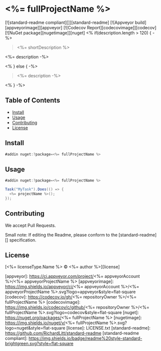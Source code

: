 # <%= fullProjectName %>

[![standard-readme compliant][]][standard-readme]
[![Appveyor build][appveyorimage]][appveyor]
[![Codecov Report][codecovimage]][codecov]
[![NuGet package][nugetimage]][nuget]
<% if(description.length > 120) { -%>

> <%= shortDescription %>

<%= description -%>

<% } else { -%>

> <%= description -%>

<% } -%>

## Table of Contents

- [Install](#install)
- [Usage](#usage)
- [Contributing](#contributing)
- [License](#license)

## Install

```cs
#addin nuget:?package=<%= fullProjectName %>
```

## Usage

```cs
#addin nuget:?package=<%= fullProjectName %>

Task("MyTask").Does(() => {
  <%= projectName %>();
});
```

## Contributing

We accept Pull Requests.

Small note: If editing the Readme, please conform to the [standard-readme][] specification.

## License

[<%= licenseType.Name %> © <%= author %>][license]

[appveyor]: https://ci.appveyor.com/project/<%= appveyorAccount %>/<%= appveyorProjectName %>
[appveyorimage]: https://img.shields.io/appveyor/ci/<%= appveyorAccount %>/<%= appveyorProjectName %>.svg?logo=appveyor&style=flat-square
[codecov]: https://codecov.io/gh/<%= repositoryOwner %>/<%= fullProjectName %>
[codecovimage]: https://img.shields.io/codecov/c/github/<%= repositoryOwner %>/<%= fullProjectName %>.svg?logo=codecov&style=flat-square
[nuget]: https://nuget.org/packages/<%= fullProjectName %>
[nugetimage]: https://img.shields.io/nuget/v/<%= fullProjectName %>.svg?logo=nuget&style=flat-square
[license]: LICENSE.txt
[standard-readme]: https://github.com/RichardLitt/standard-readme
[standard-readme compliant]: https://img.shields.io/badge/readme%20style-standard-brightgreen.svg?style=flat-square
